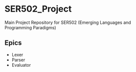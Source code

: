 # SER502_Project
Main Project Repository for SER502 (Emerging Languages and Programming Paradigms)

## Epics
- Lexer
- Parser
- Evaluator

